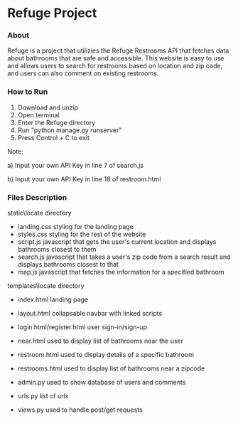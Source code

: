 # Refuge Project

### About

Refuge is a project that utilizies the Refuge Restrooms API that fetches data about bathrooms that are safe and accessible. This website is easy to use and allows users to search for restrooms based on location and zip code, and users can also comment on existing restrooms.

### How to Run

1. Download and unzip
2. Open terminal
3. Enter the Refuge directory
4. Run "python manage.py runserver"
5. Press Control + C to exit

Note: 

a) Input your own API Key in line 7 of search.js

b) Input your own API Key in line 18 of restroom.html

### Files Description

static\locate directory

- landing.css
  styling for the landing page
- styles.css
  styling for the rest of the website
- script.js
  javascript that gets the user's current location and displays bathrooms closest to them
- search.js
  javascript that takes a user's zip code from a search result and displays bathrooms closest to that
- map.js
  javascript that fetches the information for a specified bathroom

templates\locate directory

- index.html
  landing page
- layout.html
  collapsable navbar with linked scripts
- login.html/register.html
  user sign-in/sign-up
- near.html
  used to display list of bathrooms near the user
- restroom.html
  used to display details of a specific bathroom
- restrooms.html
  used to display list of bathrooms near a zipcode

- admin.py
  used to show database of users and comments
- urls.py
  list of urls
- views.py
  used to handle post/get requests
